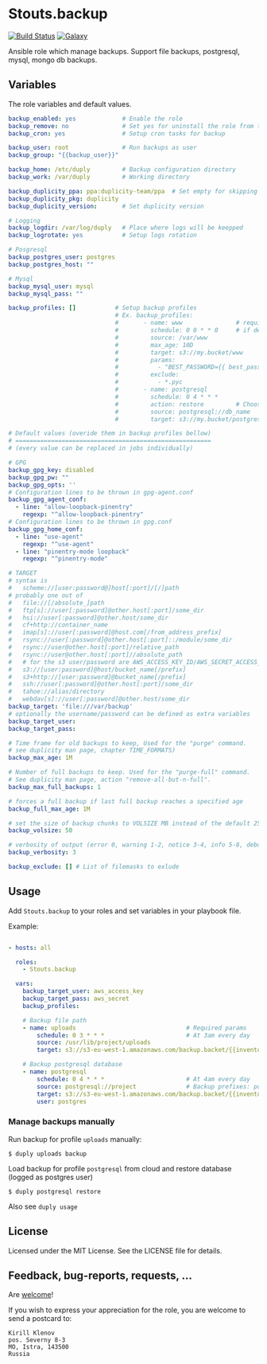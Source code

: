 Stouts.backup
=============

[![Build Status](http://img.shields.io/travis/Stouts/Stouts.backup.svg?style=flat-square)](https://travis-ci.org/Stouts/Stouts.backup)
[![Galaxy](http://img.shields.io/badge/galaxy-Stouts.backup-blue.svg?style=flat-square)](https://galaxy.ansible.com/list#/roles/945)

Ansible role which manage backups. Support file backups, postgresql, mysql, mongo db backups.


## Variables

The role variables and default values.

```yaml
backup_enabled: yes             # Enable the role
backup_remove: no               # Set yes for uninstall the role from target system
backup_cron: yes                # Setup cron tasks for backup

backup_user: root               # Run backups as user
backup_group: "{{backup_user}}"

backup_home: /etc/duply         # Backup configuration directory
backup_work: /var/duply         # Working directory

backup_duplicity_ppa: ppa:duplicity-team/ppa  # Set empty for skipping PPA addition
backup_duplicity_pkg: duplicity
backup_duplicity_version:       # Set duplicity version

# Logging
backup_logdir: /var/log/duply   # Place where logs will be keepped
backup_logrotate: yes           # Setup logs rotation

# Posgresql
backup_postgres_user: postgres
backup_postgres_host: ""

# Mysql
backup_mysql_user: mysql
backup_mysql_pass: ""

backup_profiles: []           # Setup backup profiles
                              # Ex. backup_profiles:
                              #       - name: www               # required param
                              #         schedule: 0 0 * * 0     # if defined enabled cronjob
                              #         source: /var/www
                              #         max_age: 10D
                              #         target: s3://my.bucket/www
                              #         params:
                              #           - "BEST_PASSWORD={{ best_password }}"
                              #         exclude:
                              #           - *.pyc
                              #       - name: postgresql
                              #         schedule: 0 4 * * *
                              #         action: restore         # Choose action: backup/restore (default is backup)
                              #         source: postgresql://db_name
                              #         target: s3://my.bucket/postgresql

# Default values (overide them in backup profiles bellow) 
# =======================================================
# (every value can be replaced in jobs individually)

# GPG
backup_gpg_key: disabled
backup_gpg_pw: ""
backup_gpg_opts: ''
# Configuration lines to be thrown in gpg-agent.conf
backup_gpg_agent_conf:
  - line: "allow-loopback-pinentry"
    regexp: "^allow-loopback-pinentry"
# Configuration lines to be thrown in gpg.conf
backup_gpg_home_conf:
  - line: "use-agent"
    regexp: "^use-agent"
  - line: "pinentry-mode loopback"
    regexp: "^pinentry-mode"

# TARGET
# syntax is
#   scheme://[user:password@]host[:port]/[/]path
# probably one out of
#   file://[/absolute_]path
#   ftp[s]://user[:password]@other.host[:port]/some_dir
#   hsi://user[:password]@other.host/some_dir
#   cf+http://container_name
#   imap[s]://user[:password]@host.com[/from_address_prefix]
#   rsync://user[:password]@other.host[:port]::/module/some_dir
#   rsync://user@other.host[:port]/relative_path
#   rsync://user@other.host[:port]//absolute_path
#   # for the s3 user/password are AWS_ACCESS_KEY_ID/AWS_SECRET_ACCESS_KEY
#   s3://[user:password]@host/bucket_name[/prefix]
#   s3+http://[user:password]@bucket_name[/prefix]
#   ssh://user[:password]@other.host[:port]/some_dir
#   tahoe://alias/directory
#   webdav[s]://user[:password]@other.host/some_dir
backup_target: 'file:///var/backup'
# optionally the username/password can be defined as extra variables
backup_target_user:
backup_target_pass:

# Time frame for old backups to keep, Used for the "purge" command.  
# see duplicity man page, chapter TIME_FORMATS)
backup_max_age: 1M

# Number of full backups to keep. Used for the "purge-full" command. 
# See duplicity man page, action "remove-all-but-n-full".
backup_max_full_backups: 1

# forces a full backup if last full backup reaches a specified age
backup_full_max_age: 1M

# set the size of backup chunks to VOLSIZE MB instead of the default 25MB.
backup_volsize: 50

# verbosity of output (error 0, warning 1-2, notice 3-4, info 5-8, debug 9)
backup_verbosity: 3

backup_exclude: [] # List of filemasks to exlude
```

## Usage

Add `Stouts.backup` to your roles and set variables in your playbook file.

Example:

```yaml

- hosts: all

  roles:
    - Stouts.backup

  vars:
    backup_target_user: aws_access_key
    backup_target_pass: aws_secret
    backup_profiles:

    # Backup file path
    - name: uploads                               # Required params
        schedule: 0 3 * * *                       # At 3am every day
        source: /usr/lib/project/uploads
        target: s3://s3-eu-west-1.amazonaws.com/backup.backet/{{inventory_hostname}}/uploads

    # Backup postgresql database
    - name: postgresql
        schedule: 0 4 * * *                       # At 4am every day
        source: postgresql://project              # Backup prefixes: postgresql://, maysql://, mongo://
        target: s3://s3-eu-west-1.amazonaws.com/backup.backet/{{inventory_hostname}}/postgresql
        user: postgres

```

### Manage backups manually

Run backup for profile `uploads` manually:

    $ duply uploads backup

Load backup for profile `postgresql` from cloud and restore database (logged as postgres user)

    $ duply postgresql restore

Also see `duply usage`


## License

Licensed under the MIT License. See the LICENSE file for details.

## Feedback, bug-reports, requests, ...

Are [welcome](https://github.com/Stouts/Stouts.backup/issues)!

If you wish to express your appreciation for the role, you are welcome to send
a postcard to:

    Kirill Klenov
    pos. Severny 8-3
    MO, Istra, 143500
    Russia
